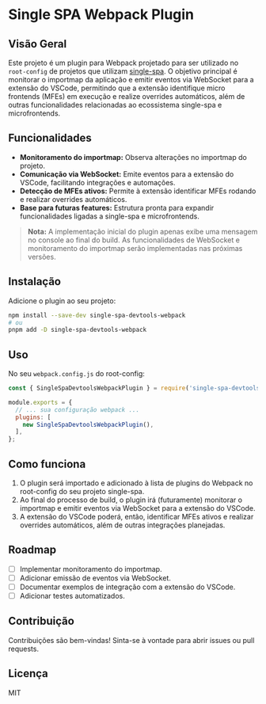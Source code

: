 # Single SPA Webpack Plugin

## Visão Geral

Este projeto é um plugin para Webpack projetado para ser utilizado no `root-config` de projetos que utilizam [single-spa](https://single-spa.js.org/). O objetivo principal é monitorar o importmap da aplicação e emitir eventos via WebSocket para a extensão do VSCode, permitindo que a extensão identifique micro frontends (MFEs) em execução e realize overrides automáticos, além de outras funcionalidades relacionadas ao ecossistema single-spa e microfrontends.

## Funcionalidades

- **Monitoramento do importmap:** Observa alterações no importmap do projeto.
- **Comunicação via WebSocket:** Emite eventos para a extensão do VSCode, facilitando integrações e automações.
- **Detecção de MFEs ativos:** Permite à extensão identificar MFEs rodando e realizar overrides automáticos.
- **Base para futuras features:** Estrutura pronta para expandir funcionalidades ligadas a single-spa e microfrontends.

> **Nota:** A implementação inicial do plugin apenas exibe uma mensagem no console ao final do build. As funcionalidades de WebSocket e monitoramento do importmap serão implementadas nas próximas versões.

## Instalação

Adicione o plugin ao seu projeto:

```bash
npm install --save-dev single-spa-devtools-webpack
# ou
pnpm add -D single-spa-devtools-webpack
```

## Uso

No seu `webpack.config.js` do root-config:

```js
const { SingleSpaDevtoolsWebpackPlugin } = require('single-spa-devtools-webpack');

module.exports = {
  // ... sua configuração webpack ...
  plugins: [
    new SingleSpaDevtoolsWebpackPlugin(),
  ],
};
```

## Como funciona

1. O plugin será importado e adicionado à lista de plugins do Webpack no root-config do seu projeto single-spa.
2. Ao final do processo de build, o plugin irá (futuramente) monitorar o importmap e emitir eventos via WebSocket para a extensão do VSCode.
3. A extensão do VSCode poderá, então, identificar MFEs ativos e realizar overrides automáticos, além de outras integrações planejadas.

## Roadmap

- [ ] Implementar monitoramento do importmap.
- [ ] Adicionar emissão de eventos via WebSocket.
- [ ] Documentar exemplos de integração com a extensão do VSCode.
- [ ] Adicionar testes automatizados.

## Contribuição

Contribuições são bem-vindas! Sinta-se à vontade para abrir issues ou pull requests.

## Licença

MIT
